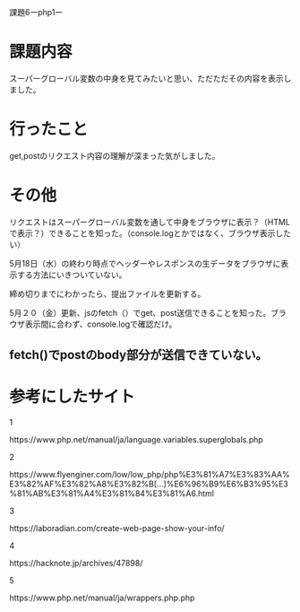 課題6ーphp1ー

<h1>課題内容</h1>
<p>スーパーグローバル変数の中身を見てみたいと思い、ただただその内容を表示しました。<p>

<h1>行ったこと</h1>
get,postのリクエスト内容の理解が深まった気がしました。

<h1>その他</h1>
<p>リクエストはスーパーグローバル変数を通して中身をブラウザに表示？（HTMLで表示？）できることを知った。（console.logとかではなく、ブラウザ表示したい）</p>
<p>5月18日（水）の終わり時点でヘッダーやレスポンスの生データをブラウザに表示する方法にいきついていない。</p>
<p>締め切りまでにわかったら、提出ファイルを更新する。</p>
<p>5月２０（金）更新、jsのfetch（）でget、post送信できることを知った。ブラウザ表示間に合わず、console.logで確認だけ。</p>
<h2>fetch()でpostのbody部分が送信できていない。</h2>

<h1>参考にしたサイト</h1>
<p>1</p>
https://www.php.net/manual/ja/language.variables.superglobals.php
<p>2</p>
https://www.flyenginer.com/low/low_php/php%E3%81%A7%E3%83%AA%E3%82%AF%E3%82%A8%E3%82%B[…]%E6%96%B9%E6%B3%95%E3%81%AB%E3%81%A4%E3%81%84%E3%81%A6.html
<p>3</p>
https://laboradian.com/create-web-page-show-your-info/
<p>4</p>
https://hacknote.jp/archives/47898/ 
<p>5</p>
https://www.php.net/manual/ja/wrappers.php.php
